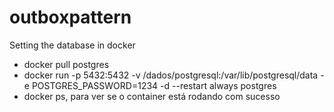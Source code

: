 # outboxpattern



Setting the database in docker 

- docker pull postgres
-  docker run -p 5432:5432 -v /dados/postgresql:/var/lib/postgresql/data -e POSTGRES_PASSWORD=1234 -d --restart always postgres
- docker ps, para ver se o container está rodando com sucesso